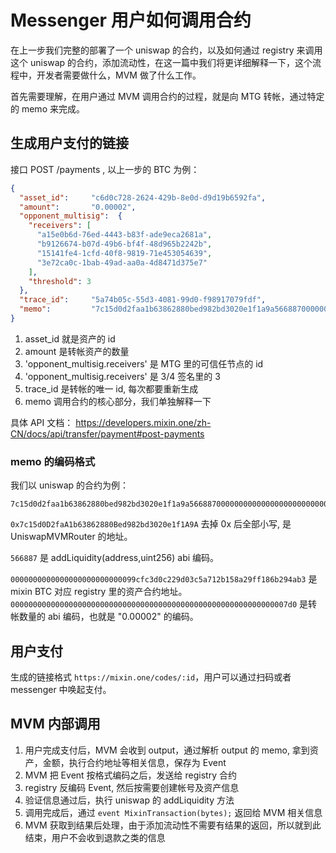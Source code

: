 # Messenger 用户如何调用合约

在上一步我们完整的部署了一个 uniswap 的合约，以及如何通过 registry 来调用这个 uniswap 的合约，添加流动性，在这一篇中我们将更详细解释一下，这个流程中，开发者需要做什么，MVM 做了什么工作。

首先需要理解，在用户通过 MVM 调用合约的过程，就是向 MTG 转帐，通过特定的 memo 来完成。

## 生成用户支付的链接

接口 POST /payments , 以上一步的 BTC 为例：

```json
{
  "asset_id":     "c6d0c728-2624-429b-8e0d-d9d19b6592fa",
  "amount":       "0.00002",
  "opponent_multisig":  {
    "receivers": [
      "a15e0b6d-76ed-4443-b83f-ade9eca2681a",
      "b9126674-b07d-49b6-bf4f-48d965b2242b",
      "15141fe4-1cfd-40f8-9819-71e453054639",
      "3e72ca0c-1bab-49ad-aa0a-4d8471d375e7"
    ],
    "threshold": 3
  },
  "trace_id":     "5a74b05c-55d3-4081-99d0-f98917079fdf",
  "memo":         "7c15d0d2faa1b63862880bed982bd3020e1f1a9a5668870000000000000000000000000099cfc3d0c229d03c5a712b158a29ff186b294ab300000000000000000000000000000000000000000000000000000000000007d0",
}
```

1. asset_id 就是资产的 id
2. amount 是转帐资产的数量
3. 'opponent_multisig.receivers' 是 MTG 里的可信任节点的 id
4. 'opponent_multisig.receivers' 是 3/4 签名里的 3
5. trace_id 是转帐的唯一 id, 每次都要重新生成
6. memo 调用合约的核心部分，我们单独解释一下

具体 API 文档： <https://developers.mixin.one/zh-CN/docs/api/transfer/payment#post-payments>

### memo 的编码格式

我们以 uniswap 的合约为例：

```text
7c15d0d2faa1b63862880bed982bd3020e1f1a9a5668870000000000000000000000000099cfc3d0c229d03c5a712b158a29ff186b294ab300000000000000000000000000000000000000000000000000000000000007d0
```

`0x7c15d0D2faA1b63862880Bed982bd3020e1f1A9A` 去掉 0x 后全部小写, 是 UniswapMVMRouter 的地址。

`566887` 是 addLiquidity(address,uint256) abi 编码。

`0000000000000000000000000099cfc3d0c229d03c5a712b158a29ff186b294ab3` 是 mixin BTC 对应 registry 里的资产合约地址。
`00000000000000000000000000000000000000000000000000000000000007d0` 是转帐数量的 abi 编码，也就是 "0.00002" 的编码。

## 用户支付

生成的链接格式 `https://mixin.one/codes/:id`，用户可以通过扫码或者 messenger 中唤起支付。

## MVM 内部调用

1. 用户完成支付后，MVM 会收到 output，通过解析 output 的 memo, 拿到资产，金额，执行合约地址等相关信息，保存为 Event
2. MVM 把 Event 按格式编码之后，发送给 registry 合约
3. registry 反编码 Event, 然后按需要创建帐号及资产信息
4. 验证信息通过后，执行 uniswap 的 addLiquidity 方法
5. 调用完成后，通过 `event MixinTransaction(bytes);`  返回给 MVM 相关信息
6. MVM 获取到结果后处理，由于添加流动性不需要有结果的返回，所以就到此结束，用户不会收到退款之类的信息
